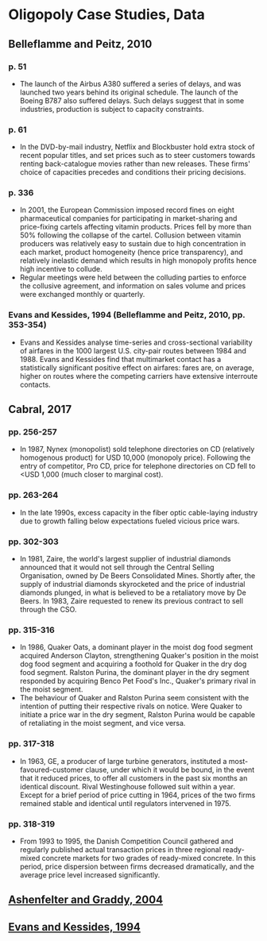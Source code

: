 # Oligopoly Case Studies, Data

## Belleflamme and Peitz, 2010

### p. 51
- The launch of the Airbus A380 suffered a series of delays, and was launched two years behind its original schedule. The launch of the Boeing B787 also suffered delays. Such delays suggest that in some industries, production is subject to capacity constraints.

### p. 61
- In the DVD-by-mail industry, Netflix and Blockbuster hold extra stock of recent popular titles, and set prices such as to steer customers towards renting back-catalogue movies rather than new releases. These firms' choice of capacities precedes and conditions their pricing decisions.

### p. 336
- In 2001, the European Commission imposed record fines on eight pharmaceutical companies for participating in market-sharing and price-fixing cartels affecting vitamin products. Prices fell by more than $50\%$ following the collapse of the cartel. Collusion between vitamin producers was relatively easy to sustain due to high concentration in each market, product homogeneity (hence price transparency), and relatively inelastic demand which results in high monopoly profits hence high incentive to collude.
- Regular meetings were held between the colluding parties to enforce the collusive agreement, and information on sales volume and prices were exchanged monthly or quarterly.

### Evans and Kessides, 1994 (Belleflamme and Peitz, 2010, pp. 353-354)
- Evans and Kessides analyse time-series and cross-sectional variability of airfares in the $1000$ largest U.S. city-pair routes between 1984 and 1988. Evans and Kessides find that multimarket contact has a statistically significant positive effect on airfares: fares are, on average, higher on routes where the competing carriers have extensive interroute contacts.

## Cabral, 2017

### pp. 256-257
- In 1987, Nynex (monopolist) sold telephone directories on CD (relatively homogenous product) for USD 10,000 (monopoly price). Following the entry of competitor, Pro CD, price for telephone directories on CD fell to <USD 1,000 (much closer to marginal cost).

### pp. 263-264
- In the late 1990s, excess capacity in the fiber optic cable-laying industry due to growth falling below expectations fueled vicious price wars.

### pp. 302-303
- In 1981, Zaire, the world's largest supplier of industrial diamonds announced that it would not sell through the Central Selling Organisation, owned by De Beers Consolidated Mines. Shortly after, the supply of industrial diamonds skyrocketed and the price of industrial diamonds plunged, in what is believed to be a retaliatory move by De Beers. In 1983, Zaire requested to renew its previous contract to sell through the CSO.

### pp. 315-316
- In 1986, Quaker Oats, a dominant player in the moist dog food segment acquired Anderson Clayton, strengthening Quaker's position in the moist dog food segment and acquiring a foothold for Quaker in the dry dog food segment. Ralston Purina, the dominant player in the dry  segment responded by acquiring Benco Pet Food's Inc., Quaker's primary rival in the moist segment.
- The behaviour of Quaker and Ralston Purina seem consistent with the intention of putting their respective rivals on notice. Were Quaker to initiate a price war in the dry segment, Ralston Purina would be capable of retaliating in the moist segment, and vice versa.

### pp. 317-318
- In 1963, GE, a producer of large turbine generators, instituted a most-favoured-customer clause, under which it would be bound, in the event that it reduced prices, to offer all customers in the past six months an identical discount. Rival Westinghouse followed suit within a year. Except for a brief period of price cutting in 1964, prices of the two firms remained stable and identical until regulators intervened in 1975.

### pp. 318-319
- From 1993 to 1995, the Danish Competition Council gathered and regularly published actual transaction prices in three regional ready-mixed concrete markets for two grades of ready-mixed concrete. In this period, price dispersion between firms decreased dramatically, and the average price level increased significantly.

## [Ashenfelter and Graddy, 2004](http://doi.org/10.3386/w10795)

## [Evans and Kessides, 1994](https://www.jstor.org/stable/2118466)